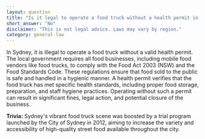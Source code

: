 ```yaml
---
layout: question
title: "Is it legal to operate a food truck without a health permit in Sydney?"
short_answer: "No"
disclaimer: "This is not legal advice. Laws may vary by region."
category: general-law
---
```

In Sydney, it is illegal to operate a food truck without a valid health permit. The local government requires all food businesses, including mobile food vendors like food trucks, to comply with the Food Act 2003 (NSW) and the Food Standards Code. These regulations ensure that food sold to the public is safe and handled in a hygienic manner. A health permit verifies that the food truck has met specific health standards, including proper food storage, preparation, and staff hygiene practices. Operating without such a permit can result in significant fines, legal action, and potential closure of the business.

**Trivia:** Sydney's vibrant food truck scene was boosted by a trial program launched by the City of Sydney in 2012, aiming to increase the variety and accessibility of high-quality street food available throughout the city.
